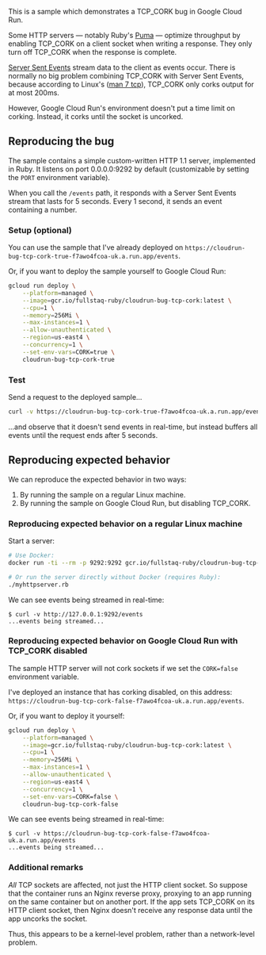This is a sample which demonstrates a TCP\_CORK bug in Google Cloud Run.

Some HTTP servers — notably Ruby's [Puma](https://github.com/puma/puma) — optimize throughput by enabling TCP\_CORK on a client socket when writing a response. They only turn off TCP\_CORK when the response is complete.

[Server Sent Events](https://en.wikipedia.org/wiki/Server-sent_events) stream data to the client as events occur. There is normally no big problem combining TCP\_CORK with Server Sent Events, because according to Linux's ([man 7 tcp](https://man7.org/linux/man-pages/man7/tcp.7.html)), TCP\_CORK only corks output for at most 200ms.

However, Google Cloud Run's environment doesn't put a time limit on corking. Instead, it corks until the socket is uncorked.

## Reproducing the bug

The sample contains a simple custom-written HTTP 1.1 server, implemented in Ruby. It listens on port 0.0.0.0:9292 by default (customizable by setting the `PORT` environment variable).

When you call the `/events` path, it responds with a Server Sent Events stream that lasts for 5 seconds. Every 1 second, it sends an event containing a number.

### Setup (optional)

You can use the sample that I've already deployed on `https://cloudrun-bug-tcp-cork-true-f7awo4fcoa-uk.a.run.app/events`.

Or, if you want to deploy the sample yourself to Google Cloud Run:

~~~bash
gcloud run deploy \
	--platform=managed \
	--image=gcr.io/fullstaq-ruby/cloudrun-bug-tcp-cork:latest \
	--cpu=1 \
	--memory=256Mi \
	--max-instances=1 \
	--allow-unauthenticated \
	--region=us-east4 \
	--concurrency=1 \
	--set-env-vars=CORK=true \
	cloudrun-bug-tcp-cork-true
~~~

### Test

Send a request to the deployed sample...

~~~bash
curl -v https://cloudrun-bug-tcp-cork-true-f7awo4fcoa-uk.a.run.app/events
~~~

...and observe that it doesn't send events in real-time, but instead buffers all events until the request ends after 5 seconds.

## Reproducing expected behavior

We can reproduce the expected behavior in two ways:

 1. By running the sample on a regular Linux machine.
 2. By running the sample on Google Cloud Run, but disabling TCP\_CORK.

### Reproducing expected behavior on a regular Linux machine

Start a server:

~~~bash
# Use Docker:
docker run -ti --rm -p 9292:9292 gcr.io/fullstaq-ruby/cloudrun-bug-tcp-cork

# Or run the server directly without Docker (requires Ruby):
./myhttpserver.rb
~~~

We can see events being streamed in real-time:

~~~
$ curl -v http://127.0.0.1:9292/events
...events being streamed...
~~~

### Reproducing expected behavior on Google Cloud Run with TCP\_CORK disabled

The sample HTTP server will not cork sockets if we set the `CORK=false` environment variable.

I've deployed an instance that has corking disabled, on this address: `https://cloudrun-bug-tcp-cork-false-f7awo4fcoa-uk.a.run.app/events`.

Or, if you want to deploy it yourself:

~~~bash
gcloud run deploy \
	--platform=managed \
	--image=gcr.io/fullstaq-ruby/cloudrun-bug-tcp-cork:latest \
	--cpu=1 \
	--memory=256Mi \
	--max-instances=1 \
	--allow-unauthenticated \
	--region=us-east4 \
	--concurrency=1 \
	--set-env-vars=CORK=false \
	cloudrun-bug-tcp-cork-false
~~~

We can see events being streamed in real-time:

~~~
$ curl -v https://cloudrun-bug-tcp-cork-false-f7awo4fcoa-uk.a.run.app/events
...events being streamed...
~~~

### Additional remarks

*All* TCP sockets are affected, not just the HTTP client socket. So suppose that the container runs an Nginx reverse proxy, proxying to an app running on the same container but on another port. If the app sets TCP\_CORK on its HTTP client socket, then Nginx doesn't receive any response data until the app uncorks the socket.

Thus, this appears to be a kernel-level problem, rather than a network-level problem.
